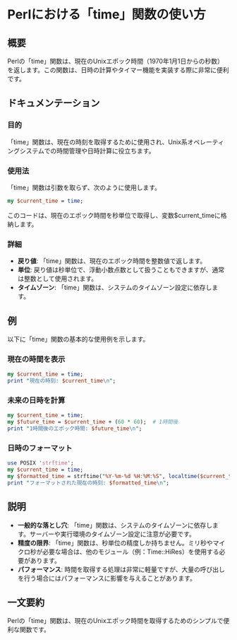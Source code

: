 <!--
Meta Description: # Perlにおける「time」関数の使い方 ## 概要 Perlの「time」関数は、現在のUnixエポック時間（1970年1月1日からの秒数）を返します。この関数は、日時の計算やタイマー機能を実装する際に非常に便利です。 ## ドキュメンテーション ### 目的 「time」関数は、現在の時刻を...
Meta Keywords: time, 関数は, current_time, perl, print
-->

# Perlにおける「time」関数の使い方

## 概要
Perlの「time」関数は、現在のUnixエポック時間（1970年1月1日からの秒数）を返します。この関数は、日時の計算やタイマー機能を実装する際に非常に便利です。

## ドキュメンテーション
### 目的
「time」関数は、現在の時刻を取得するために使用され、Unix系オペレーティングシステムでの時間管理や日時計算に役立ちます。

### 使用法
「time」関数は引数を取らず、次のように使用します。

```perl
my $current_time = time;
```

このコードは、現在のエポック時間を秒単位で取得し、変数$current_timeに格納します。

### 詳細
- **戻り値**: 「time」関数は、現在のエポック時間を整数値で返します。
- **単位**: 戻り値は秒単位で、浮動小数点数として扱うこともできますが、通常は整数として使用されます。
- **タイムゾーン**: 「time」関数は、システムのタイムゾーン設定に依存します。

## 例
以下に「time」関数の基本的な使用例を示します。

### 現在の時間を表示
```perl
my $current_time = time;
print "現在の時刻: $current_time\n";
```

### 未来の日時を計算
```perl
my $current_time = time;
my $future_time = $current_time + (60 * 60);  # 1時間後
print "1時間後のエポック時間: $future_time\n";
```

### 日時のフォーマット
```perl
use POSIX 'strftime';
my $current_time = time;
my $formatted_time = strftime("%Y-%m-%d %H:%M:%S", localtime($current_time));
print "フォーマットされた現在の時刻: $formatted_time\n";
```

## 説明
- **一般的な落とし穴**: 「time」関数は、システムのタイムゾーンに依存します。サーバーや実行環境のタイムゾーン設定に注意が必要です。
- **精度の限界**: 「time」関数は、秒単位の精度しか持ちません。ミリ秒やマイクロ秒が必要な場合は、他のモジュール（例：Time::HiRes）を使用する必要があります。
- **パフォーマンス**: 時間を取得する処理は非常に軽量ですが、大量の呼び出しを行う場合にはパフォーマンスに影響を与えることがあります。

## 一文要約
Perlの「time」関数は、現在のUnixエポック時間を取得するためのシンプルで便利な関数です。